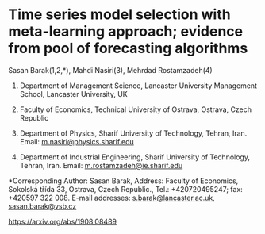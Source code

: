 # Time series model selection with meta-learning approach; evidence from pool of forecasting algorithms


Sasan Barak(1,2,*),  Mahdi Nasiri(3), Mehrdad Rostamzadeh(4)

1. Department of Management Science, Lancaster University Management School,
Lancaster University, UK
2. Faculty of Economics, Technical University of Ostrava, Ostrava, Czech Republic
3. Department of Physics, Sharif University of Technology, Tehran, Iran. Email: m.nasiri@physics.sharif.edu

4. Department of Industrial Engineering, Sharif University of Technology, Tehran, Iran. Email: m.rostamzadeh@ie.sharif.edu

*Corresponding Author: Sasan Barak,
Address: Faculty of Economics, Sokolská třída 33, Ostrava, Czech Republic.,
Tel.: +420720495247; fax: +420597 322 008.
E-mail addresses: s.barak@lancaster.ac.uk, sasan.barak@vsb.cz

https://arxiv.org/abs/1908.08489
